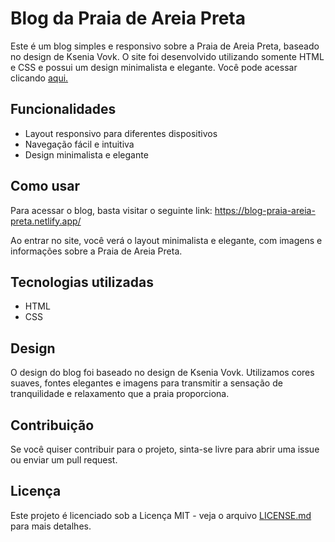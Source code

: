 # Blog da Praia de Areia Preta

Este é um blog simples e responsivo sobre a Praia de Areia Preta, baseado no design de Ksenia Vovk. O site foi desenvolvido utilizando somente HTML e CSS e possui um design minimalista e elegante.
Você pode acessar clicando [aqui.](https://artu-dev.github.io/Dark-beach-sand-Blog/)

## Funcionalidades

- Layout responsivo para diferentes dispositivos
- Navegação fácil e intuitiva
- Design minimalista e elegante

## Como usar

Para acessar o blog, basta visitar o seguinte link: https://blog-praia-areia-preta.netlify.app/

Ao entrar no site, você verá o layout minimalista e elegante, com imagens e informações sobre a Praia de Areia Preta.

## Tecnologias utilizadas

- HTML
- CSS

## Design

O design do blog foi baseado no design de Ksenia Vovk. Utilizamos cores suaves, fontes elegantes e imagens para transmitir a sensação de tranquilidade e relaxamento que a praia proporciona.

## Contribuição

Se você quiser contribuir para o projeto, sinta-se livre para abrir uma issue ou enviar um pull request.

## Licença

Este projeto é licenciado sob a Licença MIT - veja o arquivo [LICENSE.md](https://github.com/<seu-usuario>/blog-praia-areia-preta/blob/main/LICENSE) para mais detalhes.
